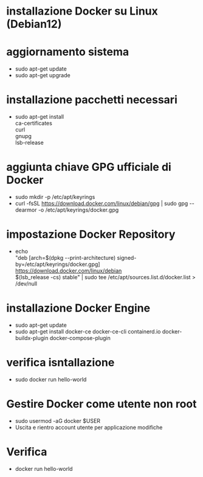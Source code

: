 
# installazione Docker su Linux (Debian12)

# aggiornamento sistema
- sudo apt-get update
- sudo apt-get upgrade

# installazione pacchetti necessari
- sudo apt-get install \
    ca-certificates \
    curl \
    gnupg \
    lsb-release

# aggiunta chiave GPG ufficiale di Docker
- sudo mkdir -p /etc/apt/keyrings
- curl -fsSL https://download.docker.com/linux/debian/gpg | sudo gpg --dearmor -o /etc/apt/keyrings/docker.gpg

# impostazione Docker Repository
- echo \
  "deb [arch=$(dpkg --print-architecture) signed-by=/etc/apt/keyrings/docker.gpg] https://download.docker.com/linux/debian \
  $(lsb_release -cs) stable" | sudo tee /etc/apt/sources.list.d/docker.list > /dev/null

# installazione Docker Engine
- sudo apt-get update
- sudo apt-get install docker-ce docker-ce-cli containerd.io docker-buildx-plugin docker-compose-plugin

# verifica isntallazione
- sudo docker run hello-world

# Gestire Docker come utente non root
- sudo usermod -aG docker $USER
- Uscita e rientro account utente per applicazione modifiche

# Verifica
- docker run hello-world


